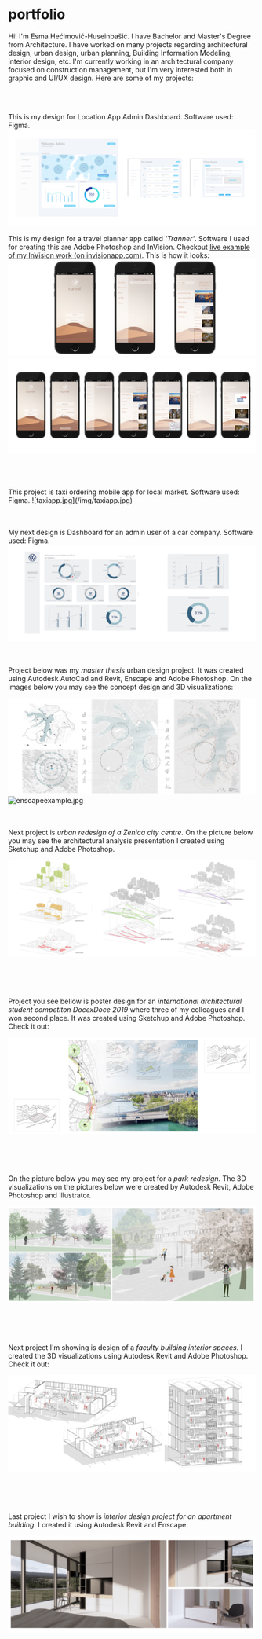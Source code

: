 # portfolio

Hi! I'm Esma Hećimović-Huseinbašić. I have Bachelor and Master's Degree from Architecture. I have worked on many projects regarding architectural design, urban design, urban planning, Building Information Modeling, interior design, etc. I'm currently working in an architectural company focused on construction management, but I'm very interested both in graphic and UI/UX design. Here are some of my projects: 

 <br>
 <br>

This is my design for Location App Admin Dashboard. Software used: Figma.
![dashboard1.jpg](/img/dashboard1.jpg) 


This is my design for a travel planner app called *'Tranner'*. Software I used for creating this are Adobe Photoshop and InVision.  Checkout [live example of my InVision work (on invisionapp.com)](https://esmaheimovihuseinbai762888.invisionapp.com/overview/Trannel-ck5k66a3t0xbd01c06e0x8l29/screens?v=YsWUxV1ZUe8gma5fe9gQVA%3D%3D&linkshare=urlcopied). This is how it looks:
<br>
![mobileapp1.jpg](/img/mobileapp1.jpg) 
![mobileapp.jpg](/img/mobileapp.jpg) 



 <br>
 <br>
<br>
This project is taxi ordering mobile app for local market. Software used: Figma.
![taxiapp.jpg](/img/taxiapp.jpg)

 <br>
 <br>
<br>

My next design is Dashboard for an admin user of a car company. Software used: Figma.
![dashboard2.jpg](/img/dashboard2.jpg) 
 <br>
 <br>
<br>

Project below was my *master thesis* urban design project. It was created using Autodesk AutoCad and Revit, Enscape and Adobe Photoshop. On the images below you may see the concept design and 3D visualizations:

![psexample3.jpg](/img/psexample3.jpg) 
![enscapeexample.jpg](/img/enscapeexample.jpg) 
 <br>
 <br>
<br>

Next project is *urban redesign of a Zenica city centre.* On the picture below you may see the architectural analysis presentation I created using Sketchup and Adobe Photoshop.  

![psexample.jpg](/img/psexample.jpg) 

 <br>
 <br>
 <br>
  
Project you see bellow is poster design for an *international architectural student competiton DocexDoce 2019* where three of my colleagues and I won second place. It was created using Sketchup and Adobe Photoshop. Check it out: 

![psexample2.jpg](/img/psexample2.jpg) 

 <br>
 <br>
<br>

On the picture below you may see my project for a *park redesign.* The 3D visualizations on the pictures below were created by Autodesk Revit, Adobe Photoshop and Illustrator. 

![aiexample.jpg](/img/aiexample.jpg) 

 <br>
 <br>
 <br>
 
Next project I'm showing is design of a *faculty building interior spaces.* I created the 3D visualizations using Autodesk Revit and Adobe Photoshop. Check it out: 

![revitexample.jpg](/img/revitexample.jpg) 

 <br>
 <br>
 <br>

Last project I wish to show is *interior design project for an apartment building*. I created it using Autodesk Revit and Enscape. 

![interiorexample.jpg](/img/interiorexample.jpg) 



